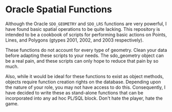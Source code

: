 # Oracle Spatial Functions
Although the Oracle `SDO_GEOMETRY` and `SDO_LRS` functions are very powerful, I have found basic spatial operations to be quite lacking. This repository is intended to be a cookbook
of scripts for performing basic actions on Points, Lines, and Polygons (gtypes 2001, 2002, and 2003 respectively).

These functions do not account for every type of geometry. Clean your data before adapting these scripts to your needs. The sdo_geometry object can be a real pain, and these scripts can
only hope to reduce that pain by so much.

Also, while it would be ideal for these functions to exist as object methods, objects require function creation rights on the database. Depending upon the nature of your role, you may
not have access to do this. Consequently, I have decided to write these as stand-alone functions that can be incorporated into any ad hoc PL/SQL block. Don't hate the player, hate the game.